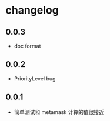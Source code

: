 # changelog

## 0.0.3

- doc format

## 0.0.2

- PriorityLevel bug

## 0.0.1

- 简单测试和 metamask 计算的值很接近
